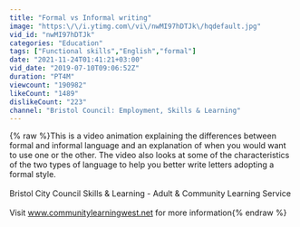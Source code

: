 ```yaml
---
title: "Formal vs Informal writing"
image: "https:\/\/i.ytimg.com\/vi\/nwMI97hDTJk\/hqdefault.jpg"
vid_id: "nwMI97hDTJk"
categories: "Education"
tags: ["Functional skills","English","formal"]
date: "2021-11-24T01:41:21+03:00"
vid_date: "2019-07-10T09:06:52Z"
duration: "PT4M"
viewcount: "190982"
likeCount: "1489"
dislikeCount: "223"
channel: "Bristol Council: Employment, Skills & Learning"
---
```

{% raw %}This is a video animation explaining the differences between formal and informal language and an explanation of when you would want to use one or the other. The video also looks at some of the characteristics of the two types of language to help you better write letters adopting a formal style.<br /><br />Bristol City Council Skills &amp; Learning - Adult &amp; Community Learning Service<br /><br />Visit www.communitylearningwest.net for more information{% endraw %}
